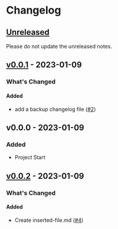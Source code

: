 # Changelog

## [Unreleased](https://github.com/DonalChilde/python-base-test-3/v0.0.0...HEAD/compare/v0.0.2...refs/heads/master)

Please do not update the unreleased notes.

<!-- Content should be placed here -->
## [v0.0.1](https://github.com/DonalChilde/python-base-test-3/v0.0.0...HEAD/compare/v0.0.0...v0.0.1) - 2023-01-09

### What's Changed

#### Added

- add a backup  changelog file ([#2](https://github.com/DonalChilde/python-base-test-3/pull/2))

## v0.0.0 - 2023-01-09

### Added

- Project Start

## [v0.0.2](https://github.com/DonalChilde/python-base-test-3/v0.0.0...HEAD/compare/master...v0.0.2) - 2023-01-09

### What's Changed

#### Added

- Create inserted-file.md ([#4](https://github.com/DonalChilde/python-base-test-3/pull/4))
